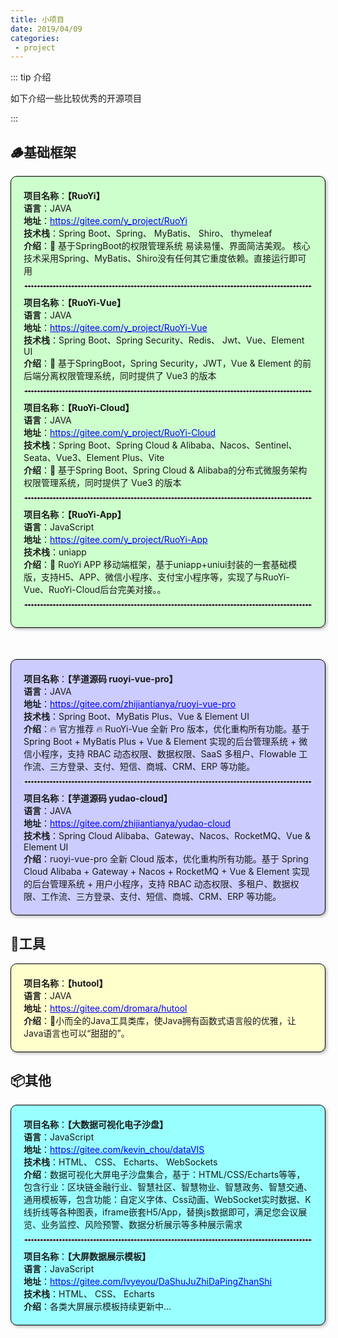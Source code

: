 ```yaml
---
title: 小项目
date: 2019/04/09
categories:
 - project
---
```


::: tip 介绍

如下介绍一些比较优秀的开源项目

   :::



## 🪵基础框架

<div style="box-shadow: 2px 2px 5px rgba(0, 0, 0, 0.3); border: 1px solid #000000; background-color: #CCFFCC; padding: 20px; border-radius: 10px;">
<div><strong>项目名称</strong>：<strong>【RuoYi】</strong></div>
<div><strong>语言</strong>：JAVA </div>
<div><strong>地址</strong>：<a href="https://gitee.com/y_project/RuoYi" style="color: blue; text-decoration: underline;">https://gitee.com/y_project/RuoYi</a></div>
<div><strong>技术栈</strong>：Spring Boot、Spring、 MyBatis、 Shiro、 thymeleaf</div>
<div><strong>介绍</strong>：🎉 基于SpringBoot的权限管理系统 易读易懂、界面简洁美观。 核心技术采用Spring、MyBatis、Shiro没有任何其它重度依赖。直接运行即可用</div>
<hr style="border: 1px dashed #FFFFFF;">
<div><strong>项目名称</strong>：<strong>【RuoYi-Vue】</strong></div>
<div><strong>语言</strong>：JAVA </div>    
<div><strong>地址</strong>：<a href="https://gitee.com/y_project/RuoYi-Vue" style="color: blue; text-decoration: underline;">https://gitee.com/y_project/RuoYi-Vue</a></div>
<div><strong>技术栈</strong>：Spring Boot、Spring Security、Redis、 Jwt、Vue、Element UI</div>
<div><strong>介绍</strong>：🎉 基于SpringBoot，Spring Security，JWT，Vue & Element 的前后端分离权限管理系统，同时提供了 Vue3 的版本</div>
<hr style="border: 1px dashed #FFFFFF;">
<div><strong>项目名称</strong>：<strong>【RuoYi-Cloud】</strong></div>
<div><strong>语言</strong>：JAVA </div>  
<div><strong>地址</strong>：<a href="https://gitee.com/y_project/RuoYi-Cloud" style="color: blue; text-decoration: underline;">https://gitee.com/y_project/RuoYi-Cloud</a></div>
<div><strong>技术栈</strong>：Spring Boot、Spring Cloud & Alibaba、Nacos、Sentinel、Seata、Vue3、Element Plus、Vite</div>  
<div><strong>介绍</strong>：🎉 基于Spring Boot、Spring Cloud & Alibaba的分布式微服务架构权限管理系统，同时提供了 Vue3 的版本</div>
<hr style="border: 1px dashed #FFFFFF;">
<div><strong>项目名称</strong>：<strong>【RuoYi-App】</strong></div>
<div><strong>语言</strong>：JavaScript </div>    
<div><strong>地址</strong>：<a href="https://gitee.com/y_project/RuoYi-App" style="color: blue; text-decoration: underline;">https://gitee.com/y_project/RuoYi-App</a></div>
<div><strong>技术栈</strong>：uniapp </div>
<div><strong>介绍</strong>：🎉 RuoYi APP 移动端框架，基于uniapp+uniui封装的一套基础模版，支持H5、APP、微信小程序、支付宝小程序等，实现了与RuoYi-Vue、RuoYi-Cloud后台完美对接。。
<hr style="border: 1px dashed #FFFFFF;"></div>
</div>

<div style="box-shadow: 2px 2px 5px rgba(0, 0, 0, 0.3); border: 1px solid #000000; background-color: #CCCCFF; padding: 20px; border-radius: 10px;margin-top:50px">
<div><strong>项目名称</strong>：<strong>【芋道源码 ruoyi-vue-pro】</strong></div>
<div><strong>语言</strong>：JAVA </div>
<div><strong>地址</strong>：<a href="https://gitee.com/zhijiantianya/ruoyi-vue-pro" style="color: blue; text-decoration: underline;">https://gitee.com/zhijiantianya/ruoyi-vue-pro</a></div>
<div><strong>技术栈</strong>：Spring Boot、MyBatis Plus、Vue & Element UI </div>
<div><strong>介绍</strong>：🔥 官方推荐 🔥 RuoYi-Vue 全新 Pro 版本，优化重构所有功能。基于 Spring Boot + MyBatis Plus + Vue & Element 实现的后台管理系统 + 微信小程序，支持 RBAC 动态权限、数据权限、SaaS 多租户、Flowable 工作流、三方登录、支付、短信、商城、CRM、ERP 等功能。</div>
<hr style="border: 1px dashed #FFFFFF;">
<div><strong>项目名称</strong>：<strong>【芋道源码 yudao-cloud】</strong></div>
<div><strong>语言</strong>：JAVA </div>
<div><strong>地址</strong>：<a href="https://gitee.com/zhijiantianya/yudao-cloud" style="color: blue; text-decoration: underline;">https://gitee.com/zhijiantianya/yudao-cloud</a></div>
<div><strong>技术栈</strong>：Spring Cloud Alibaba、Gateway、Nacos、RocketMQ、Vue & Element UI </div>
<div><strong>介绍</strong>：ruoyi-vue-pro 全新 Cloud 版本，优化重构所有功能。基于 Spring Cloud Alibaba + Gateway + Nacos + RocketMQ + Vue & Element 实现的后台管理系统 + 用户小程序，支持 RBAC 动态权限、多租户、数据权限、工作流、三方登录、支付、短信、商城、CRM、ERP 等功能。</div>
</div>



## 🧊工具

<div style="box-shadow: 2px 2px 5px rgba(0, 0, 0, 0.3); border: 1px solid #000000; background-color: #FFFFCC; padding: 20px; border-radius: 10px;">
<div><strong>项目名称</strong>：<strong>【hutool】</strong></div>
<div><strong>语言</strong>：JAVA </div>    
<div><strong>地址</strong>：<a href="https://gitee.com/dromara/hutool" style="color: blue; text-decoration: underline;">https://gitee.com/dromara/hutool</a></div>
<div><strong>介绍</strong>：🍬小而全的Java工具类库，使Java拥有函数式语言般的优雅，让Java语言也可以“甜甜的”。</div>
</div>



## 📦其他

<div style="box-shadow: 2px 2px 5px rgba(0, 0, 0, 0.3); border: 1px solid #000000; background-color: #99FFFF; padding: 20px; border-radius: 10px;">
<div><strong>项目名称</strong>：<strong>【大数据可视化电子沙盘】</strong></div>
<div><strong>语言</strong>：JavaScript </div>
<div><strong>地址</strong>：<a href="https://gitee.com/kevin_chou/dataVIS" style="color: blue; text-decoration: underline;">https://gitee.com/kevin_chou/dataVIS</a></div>
<div><strong>技术栈</strong>：HTML、 CSS、 Echarts、 WebSockets </div>
<div><strong>介绍</strong>：数据可视化大屏电子沙盘集合，基于：HTML/CSS/Echarts等等，包含行业：区块链金融行业、智慧社区、智慧物业、智慧政务、智慧交通、通用模板等，包含功能：自定义字体、Css动画、WebSocket实时数据、K线折线等各种图表，iframe嵌套H5/App，替换js数据即可，满足您会议展览、业务监控、风险预警、数据分析展示等多种展示需求</div>
<hr style="border: 1px dashed #FFFFFF;">
<div><strong>项目名称</strong>：<strong>【大屏数据展示模板】</strong></div>
<div><strong>语言</strong>：JavaScript </div>
<div><strong>地址</strong>：<a href="https://gitee.com/lvyeyou/DaShuJuZhiDaPingZhanShi" style="color: blue; text-decoration: underline;">https://gitee.com/lvyeyou/DaShuJuZhiDaPingZhanShi</a></div>
<div><strong>技术栈</strong>：HTML、 CSS、 Echarts </div>
<div><strong>介绍</strong>：各类大屏展示模板持续更新中...</div>
</div>

